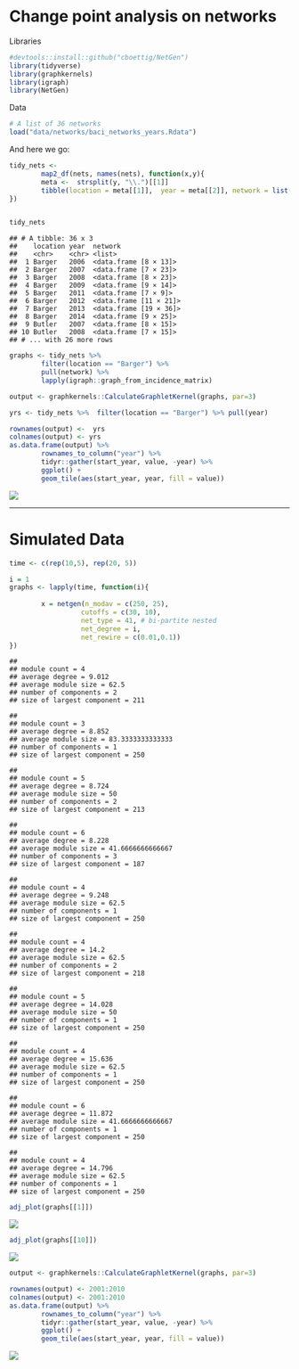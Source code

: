 Change point analysis on networks
================

Libraries

``` r
#devtools::install::github("cboettig/NetGen")
library(tidyverse)
library(graphkernels)
library(igraph)
library(NetGen)
```

Data

``` r
# A list of 36 networks
load("data/networks/baci_networks_years.Rdata")
```

And here we go:

``` r
tidy_nets <- 
        map2_df(nets, names(nets), function(x,y){
        meta <-  strsplit(y, "\\.")[[1]]
        tibble(location = meta[[1]],  year = meta[[2]], network = list(as.data.frame(x)))
})


tidy_nets
```

    ## # A tibble: 36 x 3
    ##    location year  network               
    ##    <chr>    <chr> <list>                
    ##  1 Barger   2006  <data.frame [8 × 13]> 
    ##  2 Barger   2007  <data.frame [7 × 23]> 
    ##  3 Barger   2008  <data.frame [8 × 23]> 
    ##  4 Barger   2009  <data.frame [9 × 14]> 
    ##  5 Barger   2011  <data.frame [7 × 9]>  
    ##  6 Barger   2012  <data.frame [11 × 21]>
    ##  7 Barger   2013  <data.frame [19 × 36]>
    ##  8 Barger   2014  <data.frame [9 × 25]> 
    ##  9 Butler   2007  <data.frame [8 × 15]> 
    ## 10 Butler   2008  <data.frame [7 × 15]> 
    ## # ... with 26 more rows

``` r
graphs <- tidy_nets %>% 
        filter(location == "Barger") %>% 
        pull(network) %>% 
        lapply(igraph::graph_from_incidence_matrix)
```

``` r
output <- graphkernels::CalculateGraphletKernel(graphs, par=3)
```

``` r
yrs <- tidy_nets %>%  filter(location == "Barger") %>% pull(year)

rownames(output) <-  yrs
colnames(output) <- yrs
as.data.frame(output) %>% 
        rownames_to_column("year") %>%  
        tidyr::gather(start_year, value, -year) %>%
        ggplot() + 
        geom_tile(aes(start_year, year, fill = value))
```

![](hedgerow_files/figure-gfm/unnamed-chunk-6-1.png)<!-- -->

-----

# Simulated Data

``` r
time <- c(rep(10,5), rep(20, 5))

i = 1
graphs <- lapply(time, function(i){ 
        
        x = netgen(n_modav = c(250, 25), 
                  cutoffs = c(30, 10), 
                  net_type = 41, # bi-partite nested
                  net_degree = i,
                  net_rewire = c(0.01,0.1))
})
```

    ## 
    ## module count = 4 
    ## average degree = 9.012 
    ## average module size = 62.5 
    ## number of components = 2 
    ## size of largest component = 211

    ## 
    ## module count = 3 
    ## average degree = 8.852 
    ## average module size = 83.3333333333333 
    ## number of components = 1 
    ## size of largest component = 250

    ## 
    ## module count = 5 
    ## average degree = 8.724 
    ## average module size = 50 
    ## number of components = 2 
    ## size of largest component = 213

    ## 
    ## module count = 6 
    ## average degree = 8.228 
    ## average module size = 41.6666666666667 
    ## number of components = 3 
    ## size of largest component = 187

    ## 
    ## module count = 4 
    ## average degree = 9.248 
    ## average module size = 62.5 
    ## number of components = 1 
    ## size of largest component = 250

    ## 
    ## module count = 4 
    ## average degree = 14.2 
    ## average module size = 62.5 
    ## number of components = 2 
    ## size of largest component = 218

    ## 
    ## module count = 5 
    ## average degree = 14.028 
    ## average module size = 50 
    ## number of components = 1 
    ## size of largest component = 250

    ## 
    ## module count = 4 
    ## average degree = 15.636 
    ## average module size = 62.5 
    ## number of components = 1 
    ## size of largest component = 250

    ## 
    ## module count = 6 
    ## average degree = 11.872 
    ## average module size = 41.6666666666667 
    ## number of components = 1 
    ## size of largest component = 250

    ## 
    ## module count = 4 
    ## average degree = 14.796 
    ## average module size = 62.5 
    ## number of components = 1 
    ## size of largest component = 250

``` r
adj_plot(graphs[[1]])
```

![](hedgerow_files/figure-gfm/unnamed-chunk-8-1.png)<!-- -->

``` r
adj_plot(graphs[[10]])
```

![](hedgerow_files/figure-gfm/unnamed-chunk-9-1.png)<!-- -->

``` r
output <- graphkernels::CalculateGraphletKernel(graphs, par=3)
```

``` r
rownames(output) <- 2001:2010
colnames(output) <- 2001:2010
as.data.frame(output) %>% 
        rownames_to_column("year") %>%  
        tidyr::gather(start_year, value, -year) %>%
        ggplot() + 
        geom_tile(aes(start_year, year, fill = value))
```

![](hedgerow_files/figure-gfm/unnamed-chunk-11-1.png)<!-- -->
